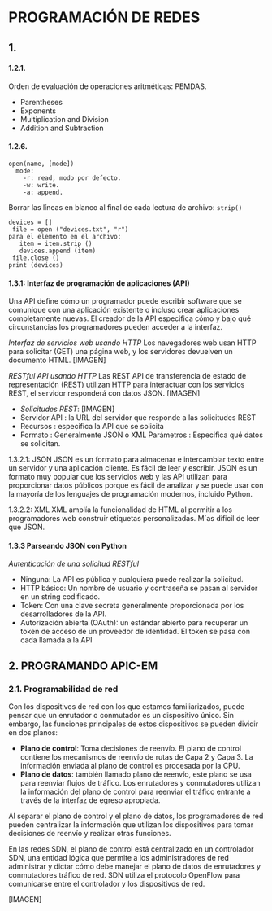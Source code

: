 # PROGRAMACIÓN DE REDES

## 1.

#### 1.2.1.
Orden de evaluación de operaciones aritméticas: PEMDAS.
  - Parentheses
  - Exponents
  - Multiplication and Division
  - Addition and Subtraction


#### 1.2.6.
~~~
open(name, [mode])
  mode:
    -r: read, modo por defecto.
    -w: write.
    -a: append.
~~~

Borrar las líneas en blanco al final de cada lectura de archivo:
`strip()`

~~~
devices = []
 file = open ("devices.txt", "r")
para el elemento en el archivo:
   item = item.strip ()
   devices.append (item)
 file.close ()
print (devices)
~~~

#### 1.3.1: Interfaz de programación de aplicaciones (API)
Una API define cómo un programador puede escribir software que se comunique con una aplicación existente o incluso crear aplicaciones completamente nuevas. El creador de la API especifica cómo y bajo qué circunstancias los programadores pueden acceder a la interfaz.


*Interfaz de servicios web usando HTTP*
Los navegadores web usan HTTP para solicitar (GET) una página web, y los servidores devuelven un documento HTML.
[IMAGEN]

*RESTful API usando HTTP*
Las REST API de transferencia de estado de representación (REST) ​​utilizan HTTP para interactuar con los servicios REST, el servidor responderá con datos JSON.
[IMAGEN]

 - *Solicitudes REST*:
[IMAGEN]
  - Servidor API : la URL del servidor que responde a las solicitudes REST
  - Recursos : especifica la API que se solicita
  - Formato : Generalmente JSON o XML
Parámetros : Especifica qué datos se solicitan.

1.3.2.1: JSON
JSON es un formato para almacenar e intercambiar texto entre un servidor y una aplicación cliente. Es fácil de leer y escribir. JSON es un formato muy popular que los servicios web y las API utilizan para proporcionar datos públicos porque es fácil de analizar y se puede usar con la mayoría de los lenguajes de programación modernos, incluido Python.

1.3.2.2: XML
XML amplía la funcionalidad de HTML al permitir a los programadores web construir etiquetas personalizadas. M´as dificil de leer que JSON.

#### 1.3.3 Parseando JSON con Python
*Autenticación de una solicitud RESTful*
 - Ninguna: La API es pública y cualquiera puede realizar la solicitud.
 - HTTP básico: Un nombre de usuario y contraseña se pasan al servidor en un string codificado.
 - Token: Con una clave secreta generalmente proporcionada por los desarrolladores de la API.
 - Autorización abierta (OAuth): un estándar abierto para recuperar un token de acceso de un proveedor de identidad. El token se pasa con cada llamada a la API


## 2. PROGRAMANDO APIC-EM
### 2.1. Programabilidad de red
Con los dispositivos de red con los que estamos familiarizados, puede pensar que un enrutador o conmutador es un dispositivo único. Sin embargo, las funciones principales de estos dispositivos se pueden dividir en dos planos:
- **Plano de control**: Toma decisiones de reenvío. El plano de control contiene los mecanismos de reenvío de rutas de Capa 2 y Capa 3. La información enviada al plano de control es procesada por la CPU.
- **Plano de datos**: también llamado plano de reenvío, este plano se usa para reenviar flujos de tráfico. Los enrutadores y conmutadores utilizan la información del plano de control para reenviar el tráfico entrante a través de la interfaz de egreso apropiada.

Al separar el plano de control y el plano de datos, los programadores de red pueden centralizar la información que utilizan los dispositivos para tomar decisiones de reenvío y realizar otras funciones.

En las redes SDN, el plano de control está centralizado en un controlador SDN, una entidad lógica que permite a los administradores de red administrar y dictar cómo debe manejar el plano de datos de enrutadores y conmutadores tráfico de red. SDN utiliza el protocolo OpenFlow para comunicarse entre el controlador y los dispositivos de red.

[IMAGEN]
